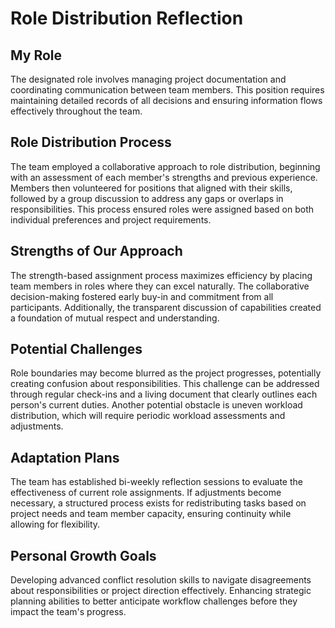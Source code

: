 # Role Distribution Reflection

## My Role
The designated role involves managing project documentation and coordinating communication between team members. This position requires maintaining detailed records of all decisions and ensuring information flows effectively throughout the team.

## Role Distribution Process
The team employed a collaborative approach to role distribution, beginning with an assessment of each member's strengths and previous experience. Members then volunteered for positions that aligned with their skills, followed by a group discussion to address any gaps or overlaps in responsibilities. This process ensured roles were assigned based on both individual preferences and project requirements.

## Strengths of Our Approach
The strength-based assignment process maximizes efficiency by placing team members in roles where they can excel naturally. The collaborative decision-making fostered early buy-in and commitment from all participants. Additionally, the transparent discussion of capabilities created a foundation of mutual respect and understanding.

## Potential Challenges
Role boundaries may become blurred as the project progresses, potentially creating confusion about responsibilities. This challenge can be addressed through regular check-ins and a living document that clearly outlines each person's current duties. Another potential obstacle is uneven workload distribution, which will require periodic workload assessments and adjustments.

## Adaptation Plans
The team has established bi-weekly reflection sessions to evaluate the effectiveness of current role assignments. If adjustments become necessary, a structured process exists for redistributing tasks based on project needs and team member capacity, ensuring continuity while allowing for flexibility.

## Personal Growth Goals
Developing advanced conflict resolution skills to navigate disagreements about responsibilities or project direction effectively. Enhancing strategic planning abilities to better anticipate workflow challenges before they impact the team's progress.